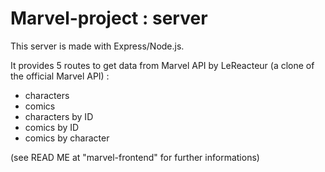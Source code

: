 # Marvel-project : server 

This server is made with Express/Node.js. 

It provides 5 routes to get data from Marvel API by LeReacteur (a clone of the official Marvel API) : 

- characters
- comics
- characters by ID
- comics by ID
- comics by character

(see READ ME at "marvel-frontend" for further informations)

